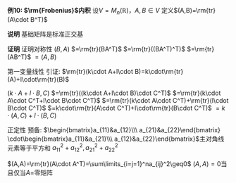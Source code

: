 **例10: $\rm{Frobenius}$内积**
设$V=M_n(\mathbb{R})$，$A,B\in V$
定义$(A,B)=\rm{tr}(A\cdot B^T)$

**说明**
基础矩阵是标准正交基

**证明**
证明对称性
$(B,A)$
$=\rm{tr}(BA^T)$
$=\rm{tr}((BA^T)^T)$
$=\rm{tr}(AB^T)$
$=(A,B)$

第一变量线性
引证: $\rm{tr}(k\cdot A+l\cdot B)=k\cdot\rm{tr}(A)+l\cdot\rm{tr}(B)$

$(k\cdot A+l\cdot B,C)$
$=\rm{tr}((k\cdot A+l\cdot B)\cdot C^T)$
$=\rm{tr}(k\cdot A\cdot C^T+l\cdot B\cdot C^T)$
$=\rm{tr}(k\cdot A\cdot C^T)+\rm{tr}(l\cdot B\cdot C^T)$
$=k\cdot\rm{tr}(A\cdot C^T)+l\cdot\rm{tr}(B\cdot C^T)$
$=k\cdot(A,C)+l\cdot(B,C)$

正定性
预备:
$\begin{bmatrix}a_{11}&a_{12}\\\ a_{21}&a_{22}\end{bmatrix}
\cdot\begin{bmatrix}a_{11}&a_{21}\\\ a_{12}&a_{22}\end{bmatrix}$主对角线元素等于平方和
$a_{11}^2+a_{12}^2,a_{21}^2+a_{22}^2$

$(A,A)=\rm{tr}(A\cdot A^T)=\sum\limits_{i=j=1}^na_{ij}^2\geq0$
$(A,A)=0$当且仅当$A=$零矩阵

